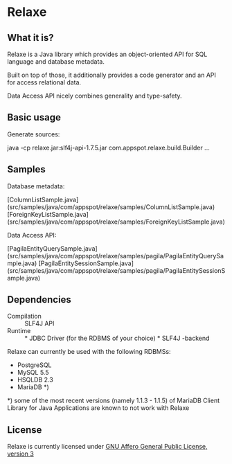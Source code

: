 Relaxe
=======================================================================

What it is?
-----------------------------------------------------------------------

Relaxe is a Java library which provides an object-oriented 
API for SQL language and database metadata.

Built on top of those, it additionally provides
a code generator and an API for access relational data.

Data Access API nicely combines generality and type-safety.


Basic usage
-----------------------------------------------------------------------

Generate sources:

  java -cp relaxe.jar:slf4j-api-1.7.5.jar com.appspot.relaxe.build.Builder ...



Samples
-----------------------------------------------------------------------

Database metadata:

  [ColumnListSample.java] (src/samples/java/com/appspot/relaxe/samples/ColumnListSample.java)
  [ForeignKeyListSample.java] (src/samples/java/com/appspot/relaxe/samples/ForeignKeyListSample.java)

Data Access API:

  [PagilaEntityQuerySample.java] (src/samples/java/com/appspot/relaxe/samples/pagila/PagilaEntityQuerySample.java)
  [PagilaEntitySessionSample.java] (src/samples/java/com/appspot/relaxe/samples/pagila/PagilaEntitySessionSample.java)


Dependencies
-----------------------------------------------------------------------

<dl>
  <dt>Compilation</dt>
  <dd>SLF4J API</dd>
  <dt>Runtime</dt>
  <dd>
    * JDBC Driver (for the RDBMS of your choice) 
    * SLF4J -backend
  </dd>
</dl>

Relaxe can currently be used with the following RDBMSs:

- PostgreSQL
- MySQL 5.5
- HSQLDB 2.3
- MariaDB *)


*) some of the most recent versions (namely 1.1.3 - 1.1.5) of 
   MariaDB Client Library for Java Applications are known
   to not work with Relaxe


License
-----------------------------------------------------------------------

Relaxe is currently licensed under 
[GNU Affero General Public License, version 3](http://www.gnu.org/licenses/agpl-3.0.html)


